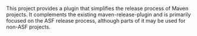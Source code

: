This project provides a plugin that simplifies the release process of Maven projects. It complements the existing maven-release-plugin and is primarily focused on the ASF release process, although parts of it may be used for non-ASF projects.
